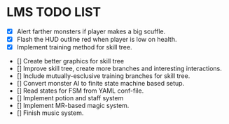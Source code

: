 # LMS TODO LIST

- [X] Alert farther monsters if player makes a big scuffle.
- [X] Flash the HUD outline red when player is low on health.
- [X] Implement training method for skill tree.
- [] Create better graphics for skill tree
- [] Improve skill tree, create more branches and interesting interactions.
- [] Include mutually-esclusive training branches for skill tree.
- [] Convert monster AI to finite state machine based setup.
- [] Read states for FSM from YAML conf-file.
- [] Implement potion and staff system
- [] Implement MR-based magic system.
- [] Finish music system.
